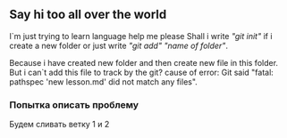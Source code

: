 ## Say hi too all over the world
I`m just trying to learn language
help me please
Shall i write *"git init"* if i create a new folder or just write _"git add" "name of folder"_.

Because i have created new folder and then create new file in this folder. But i can`t add this file to track by the git? cause of error:
Git said "fatal: pathspec 'new lesson.md' did not match any files".

### Попытка описать проблему
Будем сливать ветку 1 и 2
